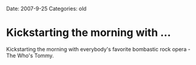Date: 2007-9-25
Categories: old

# Kickstarting the morning with …

Kickstarting the morning with everybody's favorite bombastic rock opera - The Who's Tommy.
